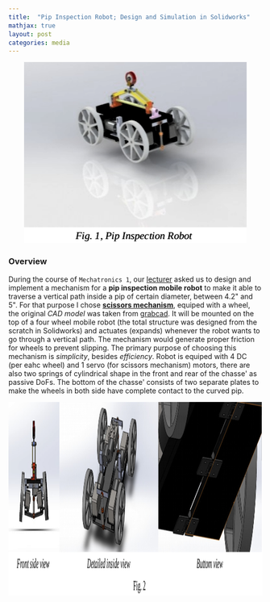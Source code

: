 ```yaml
---
title:  "Pip Inspection Robot; Design and Simulation in Solidworks"
mathjax: true
layout: post
categories: media
---
```


<p style="text-align:center;">
    <img width="442" height="359" src="/img/pip_inspection_robot/pip_inspection_robot.png" alt="Pip-Inspection robot">
</p>

### Overview

During the course of `Mechatronics 1`, our [lecturer](https://profile.ut.ac.ir/en/~hrhadi/courses) asked us to design and implement a mechanism for a __pip inspection mobile robot__ to make it able to traverse a vertical path inside a pip of certain diameter, between 4.2" and 5". For that purpose I chose [__scissors mechanism__](https://en.wikipedia.org/wiki/Scissors_mechanism), equiped with a wheel, the original _CAD model_ was taken from [grabcad](https://grabcad.com/library). It will be mounted on the top of a four wheel mobile robot (the total structure was designed from the scratch in Solidworks) and actuates (expands) whenever the robot wants to go through a vertical path. The mechanism would generate proper friction for wheels to prevent slipping. The primary purpose of choosing this mechanism is _simplicity_, besides _efficiency_. Robot is equiped with 4 DC (per eahc wheel) and 1 servo (for scissors mechanism) motors, there are also two springs of cylindrical shape in the front and rear of the chasse' as passive DoFs. The bottom of the chasse' consists of two separate plates to make the wheels in both side have complete contact to the curved pip.

<p style="text-align:center;">
    <img width="1310" height="383" src="/img/pip_inspection_robot/detailed_views.png" alt="detailed view">
</p>

<!-- <p style="text-align:center;">
   <video width="320" height="240" poster="/img/project_img.png" controls>
      <source src="/videos/DOFs.mp4" type="video/mp4">
      Your browser does not support the video tag.
   </video>
</p> -->
